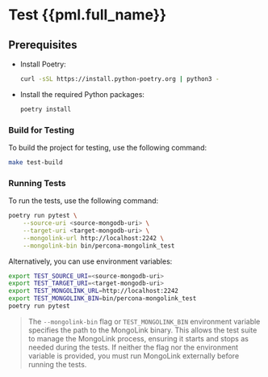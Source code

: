 # Test {{pml.full_name}}

## Prerequisites

- Install Poetry:

    ```sh
    curl -sSL https://install.python-poetry.org | python3 -
    ```

- Install the required Python packages:

    ```sh
    poetry install
    ```

### Build for Testing

To build the project for testing, use the following command:

```sh
make test-build
```

### Running Tests

To run the tests, use the following command:

```sh
poetry run pytest \
    --source-uri <source-mongodb-uri> \
    --target-uri <target-mongodb-uri> \
    --mongolink-url http://localhost:2242 \
    --mongolink-bin bin/percona-mongolink_test
```

Alternatively, you can use environment variables:

```sh
export TEST_SOURCE_URI=<source-mongodb-uri>
export TEST_TARGET_URI=<target-mongodb-uri>
export TEST_MONGOLINK_URL=http://localhost:2242
export TEST_MONGOLINK_BIN=bin/percona-mongolink_test
poetry run pytest
```

> The `--mongolink-bin` flag or `TEST_MONGOLINK_BIN` environment variable specifies the path to the MongoLink binary. This allows the test suite to manage the MongoLink process, ensuring it starts and stops as needed during the tests. If neither the flag nor the environment variable is provided, you must run MongoLink externally before running the tests.